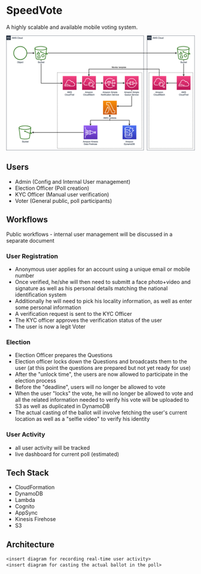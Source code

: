 # SpeedVote
A highly scalable and available mobile voting system.

![Architecture Diagram](docs/SpeedVoteArchitecture.png)


## Users
- Admin (Config and Internal User management)
- Election Officer (Poll creation)
- KYC Officer (Manual user verification)
- Voter (General public, poll participants)

## Workflows
Public workflows - internal user management will be discussed in a separate document

### User Registration
- Anonymous user applies for an account using a unique email or mobile number
- Once verified, he/she will then need to submitt a face photo+video and signature as well as his personal details matching the national identification system
- Additionally he will need to pick his locality information, as well as enter some personal information
- A verification request is sent to the KYC Officer
- The KYC officer approves the verification status of the user
- The user is now a legit Voter

### Election
- Election Officer prepares the Questions
- Election officer locks down the Questions and broadcasts them to the user (at this point the questions are prepared but not yet ready for use)
- After the "unlock time", the users are now allowed to participate in the election process
- Before the "deadline", users will no longer be allowed to vote
- When the user "locks" the vote, he will no longer be allowed to vote and all the related information needed to verify his vote will be uploaded to S3 as well as duplicated in DynamoDB
- The actual casting of the ballot will involve fetching the user's current location as well as a "selfie video" to verify his identity 

### User Activity
- all user activity will be tracked
- live dashboard for current poll (estimated)

## Tech Stack
- CloudFormation
- DynamoDB
- Lambda
- Cognito
- AppSync
- Kinesis Firehose
- S3

## Architecture
```
<insert diagram for recording real-time user activity>
<insert diagram for casting the actual ballot in the poll>
```
